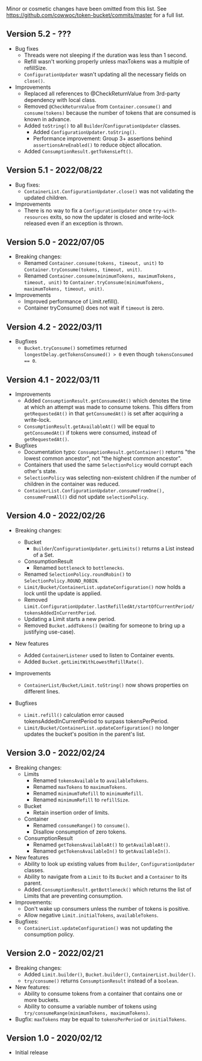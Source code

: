 Minor or cosmetic changes have been omitted from this list.
See https://github.com/cowwoc/token-bucket/commits/master for a full list.

## Version 5.2 - ???

* Bug fixes
    * Threads were not sleeping if the duration was less than 1 second.
    * Refill wasn't working properly unless maxTokens was a multiple of refillSize.
    * `ConfigurationUpdater` wasn't updating all the necessary fields on `close()`.
* Improvements
    * Replaced all references to @CheckReturnValue from 3rd-party dependency with local class.
    * Removed `@CheckReturnValue` from `Container.consume()` and `consume(tokens)` because the number of
      tokens that are consumed is known in advance.
    * Added `toString()` to all `Builder`/`ConfigurationUpdater` classes.
        * Added `ConfigurationUpdater.toString()`.
        * Performance improvement: Group 3+ assertions behind `assertionsAreEnabled()` to reduce object
          allocation.
    * Added `ConsumptionResult.getTokensLeft()`.

## Version 5.1 - 2022/08/22

* Bug fixes:
    * `ContainerList.ConfigurationUpdater.close()` was not validating the updated children.
* Improvements
    * There is no way to fix a `ConfigurationUpdater` once `try-with-resources` exits, so now the updater is
      closed and write-lock released even if an exception is thrown.

## Version 5.0 - 2022/07/05

* Breaking changes:
    * Renamed `Container.consume(tokens, timeout, unit)` to `Container.tryConsume(tokens, timeout, unit)`.
    * Renamed `Container.consume(minimumTokens, maximumTokens, timeout, unit)` to
      `Container.tryConsume(minimumTokens, maximumTokens, timeout, unit)`.
* Improvements
    * Improved performance of Limit.refill().
    * Container tryConsume() does not wait if `timeout` is zero.

## Version 4.2 - 2022/03/11

* Bugfixes
    * `Bucket.tryConsume()` sometimes returned `longestDelay.getTokensConsumed() > 0` even though
      `tokensConsumed == 0`.

## Version 4.1 - 2022/03/11

* Improvements
    * Added `ConsumptionResult.getConsumedAt()` which denotes the time at which an attempt was made to consume
      tokens. This differs from `getRequestedAt()` in that `getConsumedAt()` is set after acquiring a  
      write-lock.
    * `ConsumptionResult.getAvailableAt()` will be equal to `getConsumedAt()` if tokens were consumed, instead
      of `getRequestedAt()`.
* Bugfixes
    * Documentation typo: `ConsumptionResult.getContainer()` returns "the lowest common ancestor", not
      "the highest common ancestor".
    * Containers that used the same `SelectionPolicy` would corrupt each other's state.
    * `SelectionPolicy` was selecting non-existent children if the number of children in the container was
      reduced.
    * `ContainerList.ConfigurationUpdater.consumeFromOne(), consumeFromAll()` did not update
      `selectionPolicy`.

## Version 4.0 - 2022/02/26

* Breaking changes:
    * Bucket
        * `Builder`/`ConfigurationUpdater.getLimits()` returns a List instead of a Set.
    * ConsumptionResult
        * Renamed `bottleneck` to `bottlenecks`.
    * Renamed `SelectionPolicy.roundRobin()` to `SelectionPolicy.ROUND_ROBIN`.
    * `Limit/Bucket/ContainerList.updateConfiguration()` now holds a lock until the update is applied.
    * Removed `Limit.ConfigurationUpdater.lastRefilledAt/startOfCurrentPeriod/tokensAddedInCurrentPeriod`.
    * Updating a Limit starts a new period.
    * Removed `Bucket.addTokens()` (waiting for someone to bring up a justifying use-case).

* New features
    * Added `ContainerListener` used to listen to Container events.
    * Added `Bucket.getLimitWithLowestRefillRate()`.

* Improvements
    * `ContainerList/Bucket/Limit.toString()` now shows properties on different lines.

* Bugfixes
    * `Limit.refill()` calculation error caused tokensAddedInCurrentPeriod to surpass tokensPerPeriod.
    * `Limit/Bucket/ContainerList.updateConfiguration()` no longer updates the bucket's position in the
      parent's list.

## Version 3.0 - 2022/02/24

* Breaking changes:
    * Limits
        * Renamed `tokensAvailable` to `availableTokens`.
        * Renamed `maxTokens` to `maximumTokens`.
        * Renamed `minimumToRefill` to `minimumRefill`.
        * Renamed `minimumRefill` to `refillSize`.
    * Bucket
        * Retain insertion order of limits.
    * Container
        * Renamed `consumeRange()` to `consume()`.
        * Disallow consumption of zero tokens.
    * ConsumptionResult
        * Renamed `getTokensAvailableAt()` to `getAvailableAt()`.
        * Renamed `getTokensAvailableIn()` to `getAvailableIn()`.
* New features
    * Ability to look up existing values from `Builder`, `ConfigurationUpdater` classes.
    * Ability to navigate from a `Limit` to its `Bucket` and a `Container` to its parent.
    * Added `ConsumptionResult.getBottleneck()` which returns the list of Limits that are preventing
      consumption.
* Improvements:
    * Don't wake up consumers unless the number of tokens is positive.
    * Allow negative `Limit.initialTokens`, `availableTokens`.
* Bugfixes:
    * `ContainerList.updateConfiguration()` was not updating the consumption policy.

## Version 2.0 - 2022/02/21

* Breaking changes:
    * Added `Limit.builder()`, `Bucket.builder()`, `ContainerList.builder()`.
    * `try/consume()` returns `ConsumptionResult` instead of a `boolean`.
* New features:
    * Ability to consume tokens from a container that contains one or more buckets.
    * Ability to consume a variable number of tokens using `try/consumeRange(minimumTokens, maximumTokens)`.
* Bugfix: `maxTokens` may be equal to `tokensPerPeriod` or `initialTokens`.

## Version 1.0 - 2020/02/12

* Initial release